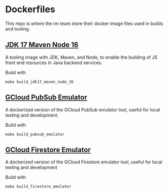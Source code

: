 # Dockerfiles
This repo is where the rm team store their docker image files used in builds and tooling.

## [JDK 17 Maven Node 16](/jdk17_maven_node16)
A tooling image with JDK, Maven, and Node, to enable the building of JS front end resources in Java backend services.

Build with
```shell
make build_jdk17_maven_node_16
```

## [GCloud PubSub Emulator](/gcloud_pubsub_emulator)
A dockerized version of the GCloud PubSub emulator tool, useful for local testing and development.

Build with
```shell
make build_pubsub_emulator
```

## [GCloud Firestore Emulator](/gcloud_firestore_emulator)
A dockerized version of the GCloud Firestore emulator tool, useful for local testing and development

Build with
```shell
make build_firestore_emulator
```
